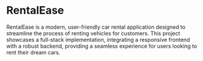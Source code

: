 # RentalEase
RentalEase is a modern, user-friendly car rental application designed to streamline the process of renting vehicles for customers. This project showcases a full-stack implementation, integrating a responsive frontend with a robust backend, providing a seamless experience for users looking to rent their dream cars.
